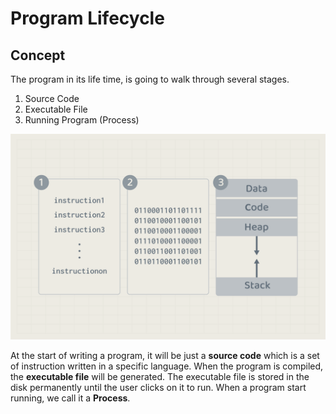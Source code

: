 # Program Lifecycle 

## Concept
The program in its life time, is going to walk through several stages. 
1. Source Code
2. Executable File
3. Running Program (Process)

![Program states](./images/10.program-states.png)


At the start of writing a program, it will be just a **source code** which is a set of instruction written in a specific language. When the program is compiled, the **executable file** will be generated. The executable file is stored in the disk permanently until the user clicks on it to run. When a program start running, we call it a **Process**.